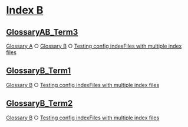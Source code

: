 # [Index B](#index-b)

## [GlossaryAB\_Term3](#glossaryab\_term3)

[Glossary A][1] ○ [Glossary B][2] ○ [Testing config indexFiles with multiple index files][3]

## [GlossaryB\_Term1](#glossaryb\_term1)

[Glossary B][4] ○ [Testing config indexFiles with multiple index files][3]

## [GlossaryB\_Term2](#glossaryb\_term2)

[Glossary B][5] ○ [Testing config indexFiles with multiple index files][3]

[1]: ./glossary-a.md#glossaryab_term3

[2]: ./glossary-b.md#glossaryab_term3

[3]: ./document.md#testing-config-indexfiles-with-multiple-index-files

[4]: ./glossary-b.md#glossaryb_term1

[5]: ./glossary-b.md#glossaryb_term2
